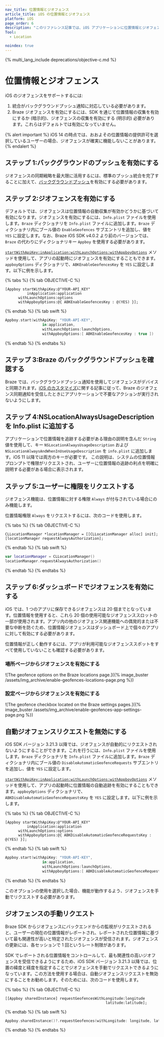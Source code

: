 ```yaml
---
nav_title: 位置情報とジオフェンス
article_title: iOS の位置情報とジオフェンス
platform: iOS
page_order: 6
description: "このリファレンス記事では、iOS アプリケーションに位置情報とジオフェンスを実装する方法について説明します。"
Tool:
  - Location

noindex: true
---
```


{% multi_lang_include deprecations/objective-c.md %}

# 位置情報とジオフェンス

iOS のジオフェンスをサポートするには:

1. 統合がバックグラウンドプッシュ通知に対応している必要があります。
2. Braze ジオフェンスを有効にするには、SDK を通じて位置情報の収集を有効にするか (暗示的)、ジオフェンスの収集を有効にする (明示的) 必要があります。これらはデフォルトでは有効になっていません。

{% alert important %}
iOS 14 の時点では、おおよその位置情報の提供許可を選択しているユーザーの場合、ジオフェンスが確実に機能しないことがあります。
{% endalert %}

## ステップ 1:バックグラウンドのプッシュを有効にする

ジオフェンスの同期戦略を最大限に活用するには、標準のプッシュ統合を完了することに加えて、[バックグラウンドプッシュ][6]を有効にする必要があります。

## ステップ 2:ジオフェンスを有効にする

デフォルトでは、ジオフェンスは位置情報の自動収集が有効かどうかに基づいて有効になります。ジオフェンスを有効にするには、`Info.plist` ファイルを使用します。`Braze` ディクショナリを `Info.plist` ファイルに追加します。`Braze` ディクショナリ内にブール値の `EnableGeofences` サブエントリを追加し、値を `YES` に設定します。なお、Braze iOS SDK v4.0.2 より前のバージョンでは、`Braze` の代わりにディクショナリキー `Appboy` を使用する必要があります。

[`startWithApiKey:inApplication:withLaunchOptions:withAppboyOptions`][4] メソッドを使用して、アプリの起動時にジオフェンスを有効にすることもできます。`appboyOptions` ディクショナリで、`ABKEnableGeofencesKey` を `YES` に設定します。以下に例を示します。

{% tabs %}
{% tab OBJECTIVE-C %}

```objc
[Appboy startWithApiKey:@"YOUR-API_KEY"
          inApplication:application
      withLaunchOptions:options
      withAppboyOptions:@{ ABKEnableGeofencesKey : @(YES) }];
```

{% endtab %}
{% tab swift %}

```swift
Appboy.start(withApiKey: "YOUR-API-KEY",
                 in:application,
                 withLaunchOptions:launchOptions,
                 withAppboyOptions:[ ABKEnableGeofencesKey : true ])
```

{% endtab %}
{% endtabs %}

## ステップ 3:Braze のバックグラウンドプッシュを確認する

Braze では、バックグラウンドプッシュ通知を使用してジオフェンスがデバイスと同期されます。[iOS のカスタマイズ][7]に関する記事に従って、Braze のジオフェンス同期通知を受信したときにアプリケーションで不要なアクションが実行されないようにします。

## ステップ 4:NSLocationAlwaysUsageDescription を Info.plist に追加する

アプリケーションで位置情報を追跡する必要がある理由の説明を含んだ `String` 値を使用して、キー `NSLocationAlwaysUsageDescription` および `NSLocationAlwaysAndWhenInUseUsageDescription` を `info.plist` に追加します。iOS 11 以降では両方のキーが必要です。
この説明は、システムの位置情報プロンプトで権限がリクエストされ、ユーザーに位置情報の追跡の利点を明確に説明する必要がある場合に表示されます。

## ステップ 5:ユーザーに権限をリクエストする

ジオフェンス機能は、位置情報に対する権限 `Always` が付与されている場合にのみ機能します。

位置情報権限 `Always` をリクエストするには、次のコードを使用します。

{% tabs %}
{% tab OBJECTIVE-C %}

```objc
CLLocationManager *locationManager = [[CLLocationManager alloc] init];
[locationManager requestAlwaysAuthorization];
```

{% endtab %}
{% tab swift %}

```swift
var locationManager = CLLocationManager()
locationManager.requestAlwaysAuthorization()
```

{% endtab %}
{% endtabs %}

## ステップ 6:ダッシュボードでジオフェンスを有効にする

iOS では、1 つのアプリに保存できるジオフェンスは 20 個までとなっています。位置情報を使用すると、これら 20 個の使用可能なジオフェンススロットの一部が使用されます。アプリ内の他のジオフェンス関連機能への偶発的または不要な中断を防ぐため、位置情報ジオフェンスはダッシュボード上で個々のアプリに対して有効にする必要があります。

位置情報が正しく動作するには、アプリが利用可能なジオフェンススポットをすべて使用していないことも確認する必要があります。

### 場所ページからジオフェンスを有効にする

![The geofence options on the Braze locations page.]({% image_buster /assets/img_archive/enable-geofences-locations-page.png %})

### 設定ページからジオフェンスを有効にする

![The geofence checkbox located on the Braze settings pages.]({% image_buster /assets/img_archive/enable-geofences-app-settings-page.png %})

## 自動ジオフェンスリクエストを無効にする

iOS SDK バージョン 3.21.3 以降では、ジオフェンスが自動的にリクエストされないようにすることができます。これを行うには、`Info.plist` ファイルを使用します。`Braze` ディクショナリを `Info.plist` ファイルに追加します。`Braze` ディクショナリ内にブール値の `DisableAutomaticGeofenceRequests` サブエントリを追加し、値を `YES` に設定します。

[`startWithApiKey:inApplication:withLaunchOptions:withAppboyOptions`][4] メソッドを使用して、アプリの起動時に位置情報の自動追跡を有効にすることもできます。`appboyOptions` ディクショナリで、`ABKDisableAutomaticGeofenceRequestsKey` を `YES` に設定します。以下に例を示します。

{% tabs %}
{% tab OBJECTIVE-C %}

```objc
[Appboy startWithApiKey:@"YOUR-API_KEY"
          inApplication:application
      withLaunchOptions:options
      withAppboyOptions:@{ ABKDisableAutomaticGeofenceRequestsKey : @(YES) }];
```

{% endtab %}
{% tab swift %}

```swift
Appboy.start(withApiKey: "YOUR-API-KEY",
                 in:application,
                 withLaunchOptions:launchOptions,
                 withAppboyOptions:[ ABKDisableAutomaticGeofenceRequestsKey : true ])
```

{% endtab %}
{% endtabs %}

このオプションの使用を選択した場合、機能が動作するよう、ジオフェンスを手動でリクエストする必要があります。

## ジオフェンスの手動リクエスト

Braze SDK からジオフェンスにバックエンドからの監視がリクエストされると、ユーザーの現在の位置情報がレポートされ、レポートされた位置情報に基づいて最も関連性が高いと特定されたジオフェンスが受信されます。ジオフェンスの更新には、各セッションで 1 回というレート制限があります。

SDK でレポートされる位置情報をコントロールして、最も関連性の高いジオフェンスを受信できるようにするため、iOS SDK バージョン 3.21.3 以降では、位置の緯度と経度を指定することでジオフェンスを手動でリクエストできるようになっています。この方法を使用する場合は、自動ジオフェンスリクエストを無効にすることをお勧めします。そのためには、次のコードを使用します。

{% tabs %}
{% tab OBJECTIVE-C %}

```objc
[[Appboy sharedInstance] requestGeofencesWithLongitude:longitude
                                              latitude:latitude];
```

{% endtab %}
{% tab swift %}

```swift
Appboy.sharedInstance()?.requestGeofences(withLongitude: longitude, latitude: latitude)
```

{% endtab %}
{% endtabs %}

[1]: {{site.baseurl}}/developer_guide/platform_integration_guides/swift/analytics/location_tracking/#enabling-automatic-location-tracking
[4]: https://appboy.github.io/appboy-ios-sdk/docs/interface_appboy.html#aa9f1bd9e4a5c082133dd9cc344108b24
[6]: {{site.baseurl}}/developer_guide/platform_integration_guides/ios/push_notifications/silent_push_notifications/#use-silent-remote-notifications-to-trigger-background-work
[7]: {{site.baseurl}}/developer_guide/platform_integration_guides/ios/push_notifications/customization/ignoring_internal_push/
[support]: {{site.baseurl}}/braze_support/

